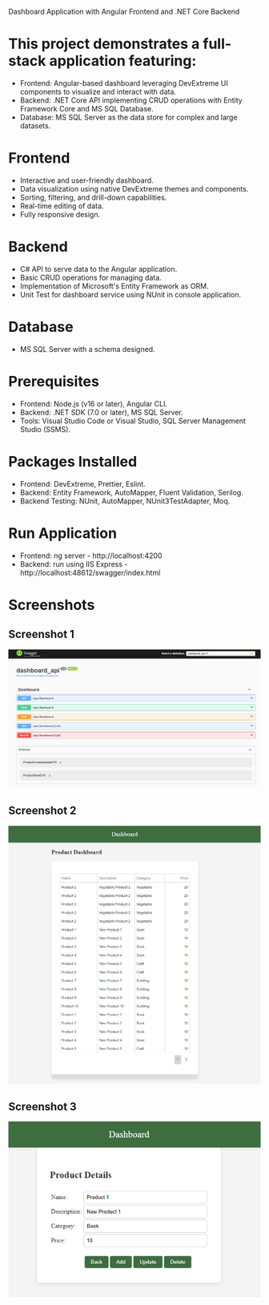 Dashboard Application with Angular Frontend and .NET Core Backend

# This project demonstrates a full-stack application featuring:
- Frontend: Angular-based dashboard leveraging DevExtreme UI components to visualize and interact with data.
- Backend: .NET Core API implementing CRUD operations with Entity Framework Core and MS SQL Database.
- Database: MS SQL Server as the data store for complex and large datasets.

# Frontend
- Interactive and user-friendly dashboard.
- Data visualization using native DevExtreme themes and components.
- Sorting, filtering, and drill-down capabilities.
- Real-time editing of data.
- Fully responsive design.

# Backend
- C# API to serve data to the Angular application.
- Basic CRUD operations for managing data.
- Implementation of Microsoft's Entity Framework as ORM.
- Unit Test for dashboard service using NUnit in console application.

# Database
- MS SQL Server with a schema designed.

# Prerequisites
- Frontend: Node.js (v16 or later), Angular CLI.
- Backend: .NET SDK (7.0 or later), MS SQL Server.
- Tools: Visual Studio Code or Visual Studio, SQL Server Management Studio (SSMS).

# Packages Installed
- Frontend: DevExtreme, Prettier, Eslint.
- Backend: Entity Framework, AutoMapper, Fluent Validation, Serilog.
- Backend Testing: NUnit, AutoMapper, NUnit3TestAdapter, Moq.

# Run Application
- Frontend: ng server - http://localhost:4200
- Backend: run using IIS Express - http://localhost:48612/swagger/index.html

# Screenshots

## Screenshot 1
![Screenshot 1](Api_screenshot.png)

## Screenshot 2
![Screenshot 2](UI_screenshot1.png)

## Screenshot 3
![Screenshot 3](UI_screenshot2.png)